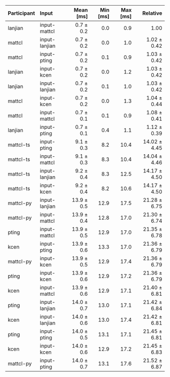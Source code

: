 | Participant | Input | Mean [ms] | Min [ms] | Max [ms] | Relative |
|:---|:---|---:|---:|---:|---:|
| lanjian | input-mattcl | 0.7 ± 0.2 | 0.0 | 0.9 | 1.00 |
| mattcl | input-lanjian | 0.7 ± 0.2 | 0.0 | 1.0 | 1.02 ± 0.42 |
| mattcl | input-pting | 0.7 ± 0.2 | 0.1 | 0.9 | 1.03 ± 0.42 |
| lanjian | input-kcen | 0.7 ± 0.2 | 0.0 | 1.2 | 1.03 ± 0.42 |
| lanjian | input-lanjian | 0.7 ± 0.2 | 0.1 | 1.0 | 1.03 ± 0.42 |
| mattcl | input-kcen | 0.7 ± 0.2 | 0.0 | 1.3 | 1.04 ± 0.44 |
| mattcl | input-mattcl | 0.7 ± 0.1 | 0.1 | 0.9 | 1.08 ± 0.41 |
| lanjian | input-pting | 0.7 ± 0.1 | 0.4 | 1.1 | 1.12 ± 0.39 |
| mattcl-ts | input-pting | 9.1 ± 0.3 | 8.2 | 10.4 | 14.02 ± 4.45 |
| mattcl-ts | input-mattcl | 9.1 ± 0.3 | 8.3 | 10.4 | 14.04 ± 4.46 |
| mattcl-ts | input-lanjian | 9.2 ± 0.4 | 8.3 | 12.5 | 14.17 ± 4.50 |
| mattcl-ts | input-kcen | 9.2 ± 0.4 | 8.2 | 10.6 | 14.17 ± 4.50 |
| mattcl-py | input-lanjian | 13.9 ± 0.5 | 12.9 | 17.5 | 21.28 ± 6.75 |
| mattcl-py | input-mattcl | 13.9 ± 0.4 | 12.8 | 17.0 | 21.30 ± 6.74 |
| pting | input-mattcl | 13.9 ± 0.5 | 12.9 | 17.0 | 21.35 ± 6.78 |
| kcen | input-pting | 13.9 ± 0.6 | 13.3 | 17.0 | 21.36 ± 6.79 |
| mattcl-py | input-kcen | 13.9 ± 0.5 | 12.9 | 17.4 | 21.36 ± 6.79 |
| pting | input-kcen | 13.9 ± 0.6 | 12.9 | 17.2 | 21.36 ± 6.79 |
| kcen | input-mattcl | 13.9 ± 0.6 | 12.9 | 17.1 | 21.40 ± 6.81 |
| pting | input-lanjian | 14.0 ± 0.7 | 13.0 | 17.1 | 21.42 ± 6.84 |
| kcen | input-lanjian | 14.0 ± 0.6 | 13.0 | 17.4 | 21.42 ± 6.81 |
| pting | input-pting | 14.0 ± 0.5 | 13.1 | 17.1 | 21.45 ± 6.81 |
| kcen | input-kcen | 14.0 ± 0.6 | 12.9 | 17.2 | 21.45 ± 6.83 |
| mattcl-py | input-pting | 14.0 ± 0.7 | 13.1 | 17.6 | 21.52 ± 6.87 |
